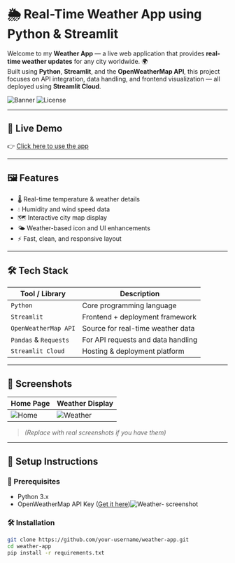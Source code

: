 # 🌦️ Real-Time Weather App using Python & Streamlit

Welcome to my **Weather App** — a live web application that provides **real-time weather updates** for any city worldwide. 🌍  
Built using **Python**, **Streamlit**, and the **OpenWeatherMap API**, this project focuses on API integration, data handling, and frontend visualization — all deployed using **Streamlit Cloud**.

![Banner](https://img.shields.io/badge/Built%20With-Streamlit-%23FF4B4B?style=for-the-badge&logo=streamlit&logoColor=white)
![License](https://img.shields.io/badge/license-MIT-green?style=for-the-badge)

---

## 🚀 Live Demo

👉 [Click here to use the app](https://weatherapp-erelraon23xhqg2bv9ajwc.streamlit.app/)  

---

## 🖼️ Features

- 🌡️ Real-time temperature & weather details
- 💧 Humidity and wind speed data
- 🗺️ Interactive city map display
- 🌤️ Weather-based icon and UI enhancements
- ⚡ Fast, clean, and responsive layout

---

## 🛠️ Tech Stack

| Tool / Library      | Description                       |
|---------------------|-----------------------------------|
| `Python`            | Core programming language         |
| `Streamlit`         | Frontend + deployment framework   |
| `OpenWeatherMap API`| Source for real-time weather data |
| `Pandas` & `Requests`| For API requests and data handling |
| `Streamlit Cloud`   | Hosting & deployment platform     |

---

## 📸 Screenshots

| Home Page | Weather Display |
|-----------|-----------------|
| ![Home](https://via.placeholder.com/400x220.png?text=City+Input+UI) | ![Weather](https://via.placeholder.com/400x220.png?text=Weather+Details+View) |

> _(Replace with real screenshots if you have them)_

---

## 🔧 Setup Instructions

### 🔑 Prerequisites
- Python 3.x
- OpenWeatherMap API Key ([Get it here](https://openweathermap.org/api))![Weather- screenshot](https://github.com/user-attachments/assets/c79e96b1-8700-4364-97e2-6484fdde7f6a)


### 🛠️ Installation
```bash
git clone https://github.com/your-username/weather-app.git
cd weather-app
pip install -r requirements.txt
